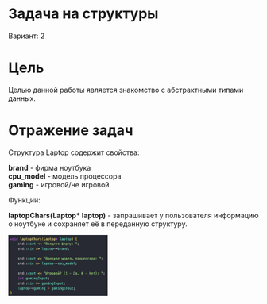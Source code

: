 # Задача на структуры

Вариант: 2

# Цель

Целью данной работы является знакомство с абстрактными типами данных.

# Отражение задач

Структура Laptop содержит свойства:

<b>brand</b> - фирма ноутбука<br>
<b>cpu_model</b> - модель процессора<br>
<b>gaming</b> - игровой/не игровой


Функции:

<b>laptopChars(Laptop* laptop)</b> - запрашивает у пользователя информацию о ноутбуке и сохраняет её в переданную структуру.<br>

<img src ="/images/chars.png" width="200">



